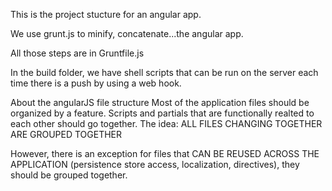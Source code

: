 This is the project stucture for an angular app.

We use grunt.js to minify, concatenate...the angular app.

All those steps are in Gruntfile.js

In the build folder, we have shell scripts that can be run
on the server each time there is a push by using a web
hook.

About the angularJS file structure
Most of the application files should be organized by a feature.
Scripts and partials that are functionally realted to each other should go together.
The idea: ALL FILES CHANGING TOGETHER ARE GROUPED TOGETHER

However, there is an exception for files that CAN BE REUSED ACROSS THE APPLICATION
(persistence store access, localization, directives), they should be grouped together.